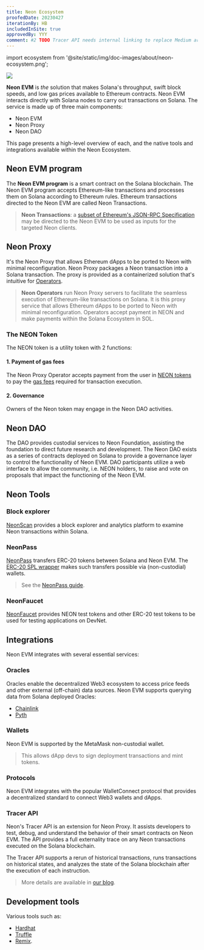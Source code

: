 ```yaml
---
title: Neon Ecosystem
proofedDate: 20230427
iterationBy: HB
includedInSite: true
approvedBy: YYY
comment: #2 TODO Tracer API needs internal linking to replace Medium article 
---
```

<!-- import { QuickLookNeonImage } from '@site/src/components/QuickLookNeonImage' -->
<!-- <QuickLookNeonImage/> -->

import ecosystem from '@site/static/img/doc-images/about/neon-ecosystem.png';


<div className='neon-img-box-300' style={{textAlign: 'center', maxWidth: 800, display: 'block', margin: 'auto'}}>
    <img src={ecosystem} />
</div>


**Neon EVM** is *the* solution that makes Solana's throughput, swift block speeds, and low gas prices available to Ethereum contracts. Neon EVM interacts directly with Solana nodes to carry out transactions on Solana. The service is made up of three main components:

- Neon EVM
- Neon Proxy
- Neon DAO

This page presents a high-level overview of each, and the native tools and integrations available within the Neon Ecosystem.


## Neon EVM program

The **Neon EVM program** is a smart contract on the Solana blockchain. The Neon EVM program accepts Ethereum-like transactions and processes them on Solana according to Ethereum rules. Ethereum transactions directed to the Neon EVM are called Neon Transactions. 

> **Neon Transactions**: a [subset of Ethereum's JSON-RPC Specification](/docs/evm_compatibility/json_rpc_api_methods) may be directed to the Neon EVM to be used as inputs for the targeted Neon clients.

## Neon Proxy

It's the Neon Proxy that allows Ethereum dApps to be ported to Neon with minimal reconfiguration. Neon Proxy packages a Neon transaction into a Solana transaction. The proxy is provided as a containerized solution that's intuitive for [Operators](/docs/operating/operator-introduction). 

> **Neon Operators** run Neon Proxy servers to facilitate the seamless execution of Ethereum-like transactions on Solana. It is this proxy service that allows Ethereum dApps to be ported to Neon with minimal reconfiguration. Operators accept payment in NEON and make payments within the Solana Ecosystem in SOL.


### The NEON Token

The NEON token is a utility token with 2 functions:

#### 1. Payment of gas fees

The Neon Proxy Operator accepts payment from the user in [NEON tokens](/docs/tokens/neon_token) to pay the [gas fees](/docs/tokens/gas_fees) required for transaction execution.

#### 2. Governance

Owners of the Neon token may engage in the Neon DAO activities.

## Neon DAO

The DAO provides custodial services to Neon Foundation, assisting the foundation to direct future research and development. The Neon DAO exists as a series of contracts deployed on Solana to provide a governance layer to control the functionality of Neon EVM. DAO participants utilize a web interface to allow the community, i.e. NEON holders, to raise and vote on proposals that impact the functioning of the Neon EVM.

## Neon Tools

### Block explorer

[NeonScan](https://neonscan.org/) provides a block explorer and analytics platform to examine Neon transactions within Solana.


### NeonPass

[NeonPass](https://devnet.neonpass.live/) transfers ERC-20 tokens between Solana and Neon EVM. The [ERC-20 SPL wrapper](/docs/developing/deploy_facilities/interacting_with_spl_tokens) makes such transfers possible via (non-custodial) wallets.

> See the [NeonPass guide](/docs/token_transferring/neonpass_usage).

### NeonFaucet

[NeonFaucet](https://neonfaucet.org/) provides NEON test tokens and other ERC-20 test tokens to be used for testing applications on DevNet.


## Integrations

Neon EVM integrates with several essential services:

### Oracles

Oracles enable the decentralized Web3 ecosystem to access price feeds and other external (off-chain) data sources. Neon EVM supports querying data from Solana deployed Oracles:  
* [Chainlink](/docs/developing/integrate/oracles/integrating_chainlink)
* [Pyth](/docs/developing/integrate/oracles/integrating_pyth)


### Wallets

Neon EVM is supported by the MetaMask non-custodial wallet. 

> This allows dApp devs to sign deployment transactions and mint tokens. 
<!-- > Learn more about minting and wrapping tokens with Neon EVM. suggest adding link here as Phantom wallet is invovled for Solana-based mints -->

### Protocols

Neon EVM integrates with the popular WalletConnect protocol that provides a decentralized standard to connect Web3 wallets and dApps.

### Tracer API

Neon's Tracer API is an extension for Neon Proxy. It assists developers to test, debug, and understand the behavior of their smart contracts on Neon EVM. The API provides a full externality trace on any Neon transactions executed on the Solana blockchain. 

The Tracer API supports a rerun of historical transactions, runs transactions on historical states, and analyzes the state of the Solana blockchain after the execution of each instruction. 

> More details are available in [our blog](https://medium.com/neon-labs/neon-proxy-tracing-api-fdb3842a80fa).

## Development tools

Various tools such as:
- [Hardhat](/docs/developing/deploy_facilities/using_hardhat)
- [Truffle](/docs/developing/deploy_facilities/using_truffle)
- [Remix](/docs/developing/deploy_facilities/using_remix).

